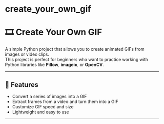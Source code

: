 # create_your_own_gif
# 🎞️ Create Your Own GIF

A simple Python project that allows you to create animated GIFs from images or video clips.  
This project is perfect for beginners who want to practice working with Python libraries like **Pillow**, **imageio**, or **OpenCV**.

---

## 🚀 Features
- Convert a series of images into a GIF  
- Extract frames from a video and turn them into a GIF  
- Customize GIF speed and size  
- Lightweight and easy to use  

---

